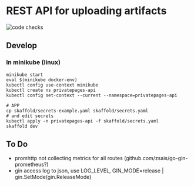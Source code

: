 # REST API for uploading artifacts
![code checks](https://github.com/privatepages/privatepages/actions/workflows/audit.yml/badge.svg)

## Develop

### In minikube (linux)

    minikube start
    eval $(minikube docker-env)
    kubectl config use-context minikube
    kubectl create ns privatepages-api
    kubectl config set-context --current --namespace=privatepages-api

    # APP
    cp skaffold/secrets-example.yaml skaffold/secrets.yaml
    # and edit secrets
    kubectl apply -n privatepages-api -f skaffold/secrets.yaml
    skaffold dev

## To Do

* promhttp not collecting metrics for all routes (github.com/zsais/go-gin-prometheus?)
* gin access log to json, use LOG_LEVEL, GIN_MODE=release | gin.SetMode(gin.ReleaseMode)

